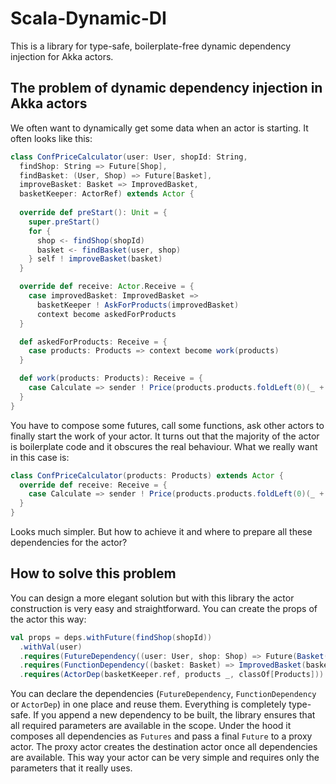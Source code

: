 # Scala-Dynamic-DI
This is a library for type-safe, boilerplate-free dynamic dependency injection for Akka actors.

## The problem of dynamic dependency injection in Akka actors
We often want to dynamically get some data when an actor is starting. It often looks like this:
```scala
class ConfPriceCalculator(user: User, shopId: String,
  findShop: String => Future[Shop],
  findBasket: (User, Shop) => Future[Basket],
  improveBasket: Basket => ImprovedBasket,
  basketKeeper: ActorRef) extends Actor {
  
  override def preStart(): Unit = {
    super.preStart()
    for {
      shop <- findShop(shopId)
      basket <- findBasket(user, shop)
    } self ! improveBasket(basket)
  }

  override def receive: Actor.Receive = {
    case improvedBasket: ImprovedBasket =>
      basketKeeper ! AskForProducts(improvedBasket)
      context become askedForProducts
  }

  def askedForProducts: Receive = {
    case products: Products => context become work(products)
  }

  def work(products: Products): Receive = {
    case Calculate => sender ! Price(products.products.foldLeft(0)(_ + _.price))
  }
}
```
You have to compose some futures, call some functions, ask other actors to finally start the work of your actor. It turns out that the majority of the actor is boilerplate code and it obscures the real behaviour. What we really want in this case is:
```scala
class ConfPriceCalculator(products: Products) extends Actor {
  override def receive: Receive = {
    case Calculate => sender ! Price(products.products.foldLeft(0)(_ + _.price))
  }
}
```
Looks much simpler. But how to achieve it and where to prepare all these dependencies for the actor?

## How to solve this problem
You can design a more elegant solution but with this library the actor construction is very easy and straightforward. You can create the props of the actor this way:
```scala
val props = deps.withFuture(findShop(shopId))
  .withVal(user)
  .requires(FutureDependency((user: User, shop: Shop) => Future(Basket(user, shop))))
  .requires(FunctionDependency((basket: Basket) => ImprovedBasket(basket)))
  .requires(ActorDep(basketKeeper.ref, products _, classOf[Products])).props(PriceCalculator.props)
```

You can declare the dependencies (`FutureDependency`, `FunctionDependency` or `ActorDep`) in one place and reuse them. Everything is completely type-safe. If you append a new dependency to be built, the library ensures that all required parameters are available in the scope. Under the hood it composes all dependencies as `Futures` and pass a final `Future` to a proxy actor. The proxy actor creates the destination actor once all dependencies are available. This way your actor can be very simple and requires only the parameters that it really uses.

